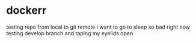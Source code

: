 # dockerr
testing repo from local to git remote
i want to go to sleep so bad right now
testing develop branch and taping my eyelids open
